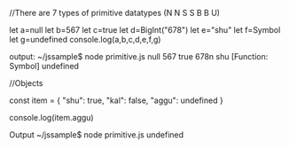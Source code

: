 
//There are 7 types of primitive datatypes (N N S S B B U)

let a=null
let b=567
let c=true
let d=BigInt("678")
let e="shu"
let f=Symbol
let g=undefined
console.log(a,b,c,d,e,f,g)

output:
~/jssample$ node primitive.js
null 567 true 678n shu [Function: Symbol] undefined

//Objects  

const item = {
  "shu": true,
  "kal": false,
  "aggu": undefined
}

console.log(item.aggu)

 Output
 ~/jssample$ node primitive.js
undefined
 
